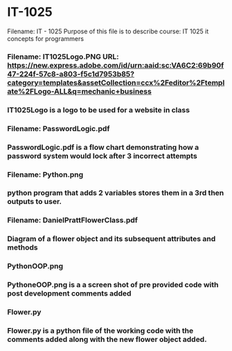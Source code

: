 # IT-1025

Filename: IT - 1025 Purpose of this file is to describe course: IT 1025 it concepts for programmers
### Filename: IT1025Logo.PNG URL: https://new.express.adobe.com/id/urn:aaid:sc:VA6C2:69b90f47-224f-57c8-a803-f5c1d7953b85?category=templates&assetCollection=ccx%2Feditor%2Ftemplate%2FLogo-ALL&q=mechanic+business
### IT1025Logo is a logo to be used for a website in class

### Filename: PasswordLogic.pdf 
### PasswordLogic.pdf is a flow chart demonstrating how a password system would lock after 3 incorrect attempts

### Filename: Python.png
### python program that adds 2 variables stores them in a 3rd then outputs to user.

### Filename: DanielPrattFlowerClass.pdf
### Diagram of a flower object and its subsequent attributes and methods

### PythonOOP.png
### PythoneOOP.png is a a screen shot of pre provided code with post development comments added

### Flower.py
### Flower.py is a python file of the working code with the comments added along with the new flower object added.
